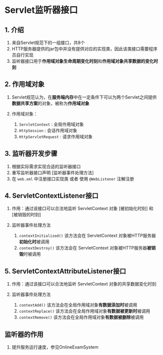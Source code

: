 # Servlet监听器接口

## 1. 介绍

1. 来自Servlet规范下的一组接口，共8个
2. HTTP服务器提供的jar包中并没有提供对应的实现类，因此该类接口需要程序员自行实现
3. 监听器接口用于**作用域对象生命周期变化时刻**和**作用域对象共享数据的变化时刻**

## 2. 作用域对象

1. Servlet规范认为，在**服务端内存**中在一定条件下可以为两个Servlet之间提供**数据共享方案**的对象，被称为**作用域对象**

2. 作用域对象：

   1.  `ServletContext` : 全局作用域对象   
   2. `HttpSession` : 会话作用域对象
   3. `HttpServletRequest` : 请求作用域对象

## 3. 监听器开发步骤

1. 根据实际需求实现合适的监听器接口
2. 重写监听器接口声明 [监听器事件处理方法]
3. 在 `web.xml` 中注册接口实现类 或者 使用 `@WebListener` 注解注册

## 4. ServletContextListener接口

1. 作用：通过该接口可以合法地监听 ServletContext 对象 [被初始化时刻] 和 [被销毁的时刻]

2. 监听器事件处理方法
   1. `contextInitialized()` 该方法会在 ServletContext 对象被HTTP服务器**初始化时**被调用
   2. `contextDestroy()` 该方法会在 ServletContext 对象被HTTP服务器**被销毁**时被调用

## 5. ServletContextAttributeListener接口

1. 作用：通过该接口可以合法地监听 ServletContext 对象的共享数据变化时刻
2. 监听器事件处理方法

   1. `contextAdd()` 该方法会在全局作用域对象**有数据添加时**被调用    
   2. `contextReplace()` 该方法会在全局作用域对象**有数据被更新时**被调用
   3. `contextRemove()` 该方法会在全局作用域对象**有数据被删除**被调用

## 监听器的作用

1. 提升服务运行速度，参见OnlineExamSystem